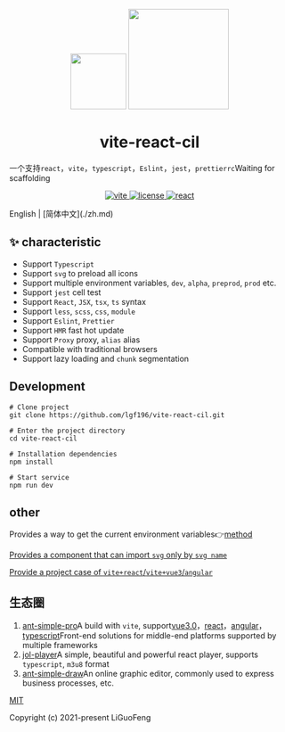 <p align="center">
  <img src="https://cdn.gudsen.com/2021/09/30/af90bac80a9447f18156e251ecbc1dff.png" width='100'>
      <img src="https://ss3.bdstatic.com/70cFv8Sh_Q1YnxGkpoWK1HF6hhy/it/u=2562962807,8352544&fm=26&gp=0.jpg" width='180'>
</p>




<h1 align="center">vite-react-cil</h1>

一个支持`react`，`vite`，`typescript`，`Eslint`，`jest`，`prettierrc`Waiting for scaffolding

<p align="center">
    <a href="https://cn.vitejs.dev/">
    <img src="https://img.shields.io/badge/vite-2.0.3-brightgreen.svg" alt="vite">
  </a>
     <a href="https://github.com/microsoft/TypeScript">
    <img src="https://img.shields.io/badge/typescript-4.4.2-brightgreen.svg" alt="license">
  </a>
  <a href="https://github.com/facebook/react">
    <img src="https://img.shields.io/badge/react-17.0.1-brightgreen.svg" alt="react">
  </a>
</p>
English | [简体中文](./zh.md)

## ✨ characteristic

- Support `Typescript`
- Support `svg` to preload all icons
- Support multiple environment variables, `dev`, `alpha`, `preprod`, `prod` etc.
- Support `jest` cell test
- Support `React`, `JSX`, `tsx`, `ts` syntax
- Support `less`, `scss`, `css`, `module`
- Support `Eslint`, `Prettier`
- Support `HMR` fast hot update
- Support `Proxy` proxy, `alias` alias
- Compatible with traditional browsers
- Support lazy loading and `chunk` segmentation

## Development

```
# Clone project
git clone https://github.com/lgf196/vite-react-cil.git

# Enter the project directory
cd vite-react-cil

# Installation dependencies
npm install

# Start service
npm run dev

```

## other

Provides a way to get the current environment variables:point_right:[method](https://github.com/lgf196/vite-react-cil/blob/master/src/utils/index.ts)

[Provides a component that can import `svg` only by `svg name`](https://github.com/lgf196/vite-react-cil/tree/master/src/components/svgIcon)

[Provide a project case of `vite+react`/`vite+vue3`/`angular`](https://github.com/lgf196/ant-simple-pro)



## 生态圈

1. [ant-simple-pro](https://github.com/lgf196/ant-simple-pro)A build with `vite`, support[vue3.0](https://github.com/vuejs/vue)，[react](https://github.com/facebook/react)，[angular](https://github.com/angular/angular)，[typescript](https://github.com/microsoft/TypeScript)Front-end solutions for middle-end platforms supported by multiple frameworks
2. [jol-player](https://github.com/lgf196/JoL-player)A simple, beautiful and powerful react player, supports `typescript`, `m3u8` format
3. [ant-simple-draw](https://github.com/lgf196/ant-simple-draw)An online graphic editor, commonly used to express business processes, etc.

[MIT](https://github.com/lgf196/vite-react-cil/master/LICENSE)

Copyright (c) 2021-present LiGuoFeng